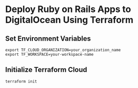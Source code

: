 # Deploy Ruby on Rails Apps to DigitalOcean Using Terraform

## Set Environment Variables

    export TF_CLOUD_ORGANIZATION=your_organization_name
    export TF_WORKSPACE=your-workspace-name

## Initialize Terraform Cloud

    terraform init
